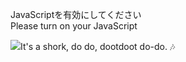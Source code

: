 JavaScriptを有効にしてください  
Please turn on your JavaScript

![](https://static.blahaj.zone/blahaj-logo.webp)It's a shork, do do, dootdoot do-do. 🎶